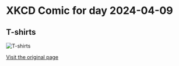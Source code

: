 
# XKCD Comic for day 2024-04-09

## T-shirts

![T-shirts](https://imgs.xkcd.com/comics/t-shirts.jpg "It's depressing how many of these are real shirts")

[Visit the original page](https://xkcd.com/23/)
